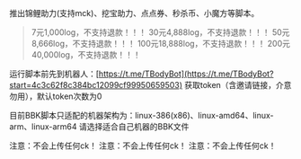 推出锦鲤助力(支持mck)、挖宝助力、点点券、秒杀币、小魔方等脚本。
> 7元1,000log，不支持退款！！！
> 30元4,888log，不支持退款！！！
> 50元8,666log，不支持退款！！！
> 100元18,888log，不支持退款！！！
> 200元40,000log，不支持退款！！！

运行脚本前先到机器人：[https://t.me/TBodyBot](https://t.me/TBodyBot?start=4c3c62f8c384bc12099cf99950659503) 获取token（含邀请链接，介意勿用），默认token次数为0

目前BBK脚本只适配的机器架构为：linux-386(x86)、linux-amd64、linux-arm、linux-arm64 请选择适合自己机器的BBK文件

注意：不会上传任何ck！
注意：不会上传任何ck！
注意：不会上传任何ck！
